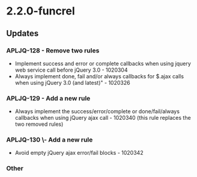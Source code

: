 # 2.2.0-funcrel

## Updates

### APLJQ-128 - Remove two rules

- Implement success and error or complete callbacks when using jquery web service call before jQuery 3.0 - 1020304
- Always implement done, fail and/or always callbacks for $.ajax calls when using jQuery 3.0 (and latest)" - 1020326

### APLJQ-129 - Add a new rule

- Always implement the success/error/complete or done/fail/always callbacks when using jQuery ajax call - 1020340 (this rule replaces the two removed rules)

### APLJQ-130 \\- Add a new rule

- Avoid empty jQuery ajax error/fail blocks - 1020342

### Other

